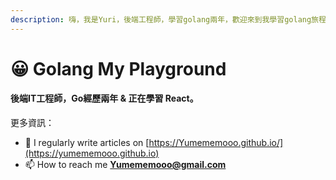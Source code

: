 ```yaml
---
description: 嗨，我是Yuri，後端工程師，學習golang兩年，歡迎來到我學習golang旅程上的備忘路。
---
```


# 😀 Golang My Playground

#### 後端IT工程師，Go經歷兩年 & 正在學習 React。

更多資訊：

* 📝 I regularly write articles on [https://Yumememooo.github.io/](https://yumememooo.github.io)
* 📫 How to reach me [**Yumememooo@gmail.com**](mailto:Yumememooo@gmail.com)



